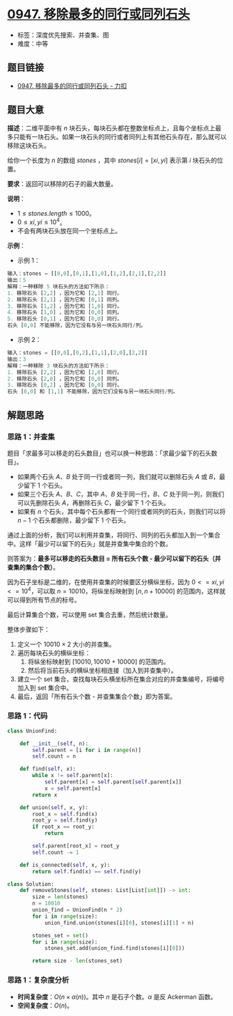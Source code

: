 # [0947. 移除最多的同行或同列石头](https://leetcode.cn/problems/most-stones-removed-with-same-row-or-column/)

- 标签：深度优先搜索、并查集、图
- 难度：中等

## 题目链接

- [0947. 移除最多的同行或同列石头 - 力扣](https://leetcode.cn/problems/most-stones-removed-with-same-row-or-column/)

## 题目大意

**描述**：二维平面中有 $n$ 块石头，每块石头都在整数坐标点上，且每个坐标点上最多只能有一块石头。如果一块石头的同行或者同列上有其他石头存在，那么就可以移除这块石头。

给你一个长度为 $n$ 的数组 $stones$ ，其中 $stones[i] = [xi, yi]$ 表示第 $i$ 块石头的位置。

**要求**：返回可以移除的石子的最大数量。

**说明**：

- $1 \le stones.length \le 1000$。
- $0 \le xi, yi \le 10^4$。
- 不会有两块石头放在同一个坐标点上。

**示例**：

- 示例 1：

```python
输入：stones = [[0,0],[0,1],[1,0],[1,2],[2,1],[2,2]]
输出：5
解释：一种移除 5 块石头的方法如下所示：
1. 移除石头 [2,2] ，因为它和 [2,1] 同行。
2. 移除石头 [2,1] ，因为它和 [0,1] 同列。
3. 移除石头 [1,2] ，因为它和 [1,0] 同行。
4. 移除石头 [1,0] ，因为它和 [0,0] 同列。
5. 移除石头 [0,1] ，因为它和 [0,0] 同行。
石头 [0,0] 不能移除，因为它没有与另一块石头同行/列。
```

- 示例 2：

```python
输入：stones = [[0,0],[0,2],[1,1],[2,0],[2,2]]
输出：3
解释：一种移除 3 块石头的方法如下所示：
1. 移除石头 [2,2] ，因为它和 [2,0] 同行。
2. 移除石头 [2,0] ，因为它和 [0,0] 同列。
3. 移除石头 [0,2] ，因为它和 [0,0] 同行。
石头 [0,0] 和 [1,1] 不能移除，因为它们没有与另一块石头同行/列。
```

## 解题思路

### 思路 1：并查集

题目「求最多可以移走的石头数目」也可以换一种思路：「求最少留下的石头数目」。

- 如果两个石头 $A$、$B$ 处于同一行或者同一列，我们就可以删除石头 $A$  或 $B$，最少留下 $1$ 个石头。
- 如果三个石头 $A$、$B$、$C$，其中 $A$、$B$ 处于同一行，$B$、$C$ 处于同一列，则我们可以先删除石头 $A$，再删除石头 $C$，最少留下 $1$ 个石头。
- 如果有 $n$ 个石头，其中每个石头都有一个同行或者同列的石头，则我们可以将 $n - 1$ 个石头都删除，最少留下 $1$ 个石头。

通过上面的分析，我们可以利用并查集，将同行、同列的石头都加入到一个集合中。这样「最少可以留下的石头」就是并查集中集合的个数。

则答案为：**最多可以移走的石头数目 = 所有石头个数 - 最少可以留下的石头（并查集的集合个数）**。

因为石子坐标是二维的，在使用并查集的时候要区分横纵坐标，因为 $0 <= xi, yi <= 10^4$，可以取 $n = 10010$，将纵坐标映射到 $[n, n + 10000]$ 的范围内，这样就可以得到所有节点的标号。

最后计算集合个数，可以使用 set 集合去重，然后统计数量。

整体步骤如下：

1. 定义一个 $10010 \times 2$ 大小的并查集。
2. 遍历每块石头的横纵坐标：
   1. 将纵坐标映射到 $[10010, 10010 + 10000]$ 的范围内。
   2. 然后将当前石头的横纵坐标相连接（加入到并查集中）。
3. 建立一个 set 集合，查找每块石头横坐标所在集合对应的并查集编号，将编号加入到 set 集合中。
4. 最后，返回「所有石头个数 - 并查集集合个数」即为答案。

### 思路 1：代码

```python
class UnionFind:

    def __init__(self, n):
        self.parent = [i for i in range(n)]
        self.count = n

    def find(self, x):
        while x != self.parent[x]:
            self.parent[x] = self.parent[self.parent[x]]
            x = self.parent[x]
        return x

    def union(self, x, y):
        root_x = self.find(x)
        root_y = self.find(y)
        if root_x == root_y:
            return

        self.parent[root_x] = root_y
        self.count -= 1

    def is_connected(self, x, y):
        return self.find(x) == self.find(y)

class Solution:
    def removeStones(self, stones: List[List[int]]) -> int:
        size = len(stones)
        n = 10010
        union_find = UnionFind(n * 2)
        for i in range(size):
            union_find.union(stones[i][0], stones[i][1] + n)

        stones_set = set()
        for i in range(size):
            stones_set.add(union_find.find(stones[i][0]))

        return size - len(stones_set)
```

### 思路 1：复杂度分析

- **时间复杂度**：$O(n \times \alpha(n))$。其中 $n$ 是石子个数。$\alpha$ 是反 Ackerman 函数。
- **空间复杂度**：$O(n)$。